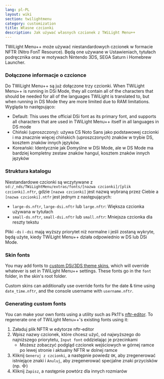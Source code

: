 ```yaml
---
lang: pl-PL
layout: wiki
section: twilightmenu
category: customization
title: Własne czcionki
description: Jak używać własnych czcionek z TWiLight Menu++
---
```


TWiLight Menu++ może używać niestandardowych czcionek w formacie NFTR (Nitro FonT Resource). Będą one używane w Ustawieniach, tytułach podręcznika oraz w motywach Nintendo 3DS, SEGA Saturn i Homebrew Launcher.

### Dołączone informacje o czcionce
Do TWiLight Menu++ są już dołączone trzy czcionki. When TWiLight Menu++ is running in DSi Mode, they all contain all of the characters that should be needed for all of the languages TWiLight is translated to, but when running in DS Mode they are more limited due to RAM limitations. Wygląda to następująco:
- Default: This uses the official DSi font as its primary font, and supports all characters that are used in TWiLight Menu++ itself in all languages in DS mode
- Chiński (uproszczony): używa CS Noto Sans jako podstawowej czcionki i ma znacznie więcej chińskich (uproszczonych) znaków w trybie DS, kosztem znaków innych języków.
- Koreański: Identycznie jak Domyślne w DSi Mode, ale w DS Mode ma bardziej kompletny zestaw znaków hangul, kosztem znaków innych języków

### Struktura katalogu
Niestandardowe czcionki są wczytywane z `sd:/_nds/TWiLightMenu/extras/fonts/[nazwa czcionki]/[plik czcionki].nftr`, gdzie `[nazwa czcionki]` jest nazwą wybraną przez Ciebie a `[nazwa czcionki].ntfr` jest jednym z następujących:
- `large-ds.nftr`, `large-dsi.nftr` lub `large.nftr`: Większa czcionka używana w tytułach
- `small-ds.nftr`, `small-dsi.nftr` lub `small.nftr`: Mniejsza czcionka dla reszty tekstu

Pliki `-ds` i `-dsi` mają wyższy priorytet niż normalne i jeśli zostaną wykryte, będą użyte, kiedy TWiLight Menu++ działa odpowiednio w DS lub DSi Mode.

### Skin fonts
You may add fonts to [custom DSi/3DS theme skins](custom-dsi-3ds-skins), which will override whatever is set in TWiLight Menu++ settings. These fonts go in the `font` folder, in the skin's root folder.

Custom skins can additionally use override fonts for the date & time using `date_time.nftr`, and the console username with `username.nftr`.

### Generating custom fonts
You can make your own fonts using a utility such as Pk11's [nftr-editor](https://pk11.us/nftr-editor/). To regenerate one of TWiLight Menu++'s existing fonts using it:
1. Załaduj plik NFTR w edytorze nftr-editor
1. Wpisz nazwy czcionek, które chcesz użyć, od najwyższego do najniższego priorytetu, `Input font` oddzielając je przecinkami
   - Możesz zobaczyć podgląd czcionek wejściowych w górnej ramce po lewej stronie i aktualny NFTR w dolnej ramce
1. Kliknij `Generuj z czcionki`, a następnie powiedz `OK`, aby zregenerować istniejące znaki i `Anuluj`, aby zregenerować specjalne znaki przycisków (np. &#xE000;)
1. Kliknij `Zapisz`, a następnie powtórz dla innych rozmiarów
